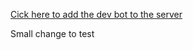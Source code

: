 [Cick here to add the dev bot to the server](https://discord.com/api/oauth2/authorize?client_id=998994906372636853&permissions=1644971949399&scope=bot)

Small change to test 